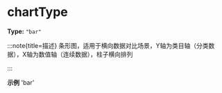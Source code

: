 # chartType

**Type:** `"bar"`

:::note{title=描述}
条形图，适用于横向数据对比场景，Y轴为类目轴（分类数据），X轴为数值轴（连续数据），柱子横向排列

:::

**示例**
'bar'



